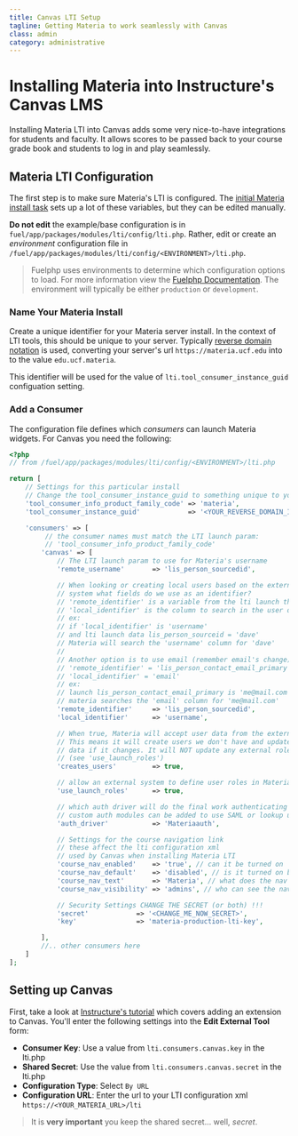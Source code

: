 ```yaml
---
title: Canvas LTI Setup
tagline: Getting Materia to work seamlessly with Canvas
class: admin
category: administrative
---
```


# Installing Materia into Instructure's Canvas LMS

Installing Materia LTI into Canvas adds some very nice-to-have integrations for students and faculty.  It allows scores to be passed back to your course grade book and students to log in and play seamlessly.

## Materia LTI Configuration

The first step is to make sure Materia's LTI is configured. The [initial Materia install task](administrative-commands.html#initial-materia-install-task) sets up a lot of these variables, but they can be edited manually.

**Do not edit** the example/base configuration is in `fuel/app/packages/modules/lti/config/lti.php`. Rather, edit or create an *environment* configuration file in `/fuel/app/packages/modules/lti/config/<ENVIRONMENT>/lti.php`.

> Fuelphp uses environments to determine which configuration options to load.  For more information view the <a href="http://fuelphp.com/docs/general/environments.html#/env_config">Fuelphp Documentation</a>.  The environment will typically be either `production` or `development`.

### Name Your Materia Install

Create a unique identifier for your Materia server install.  In the context of LTI tools, this should be unique to your server.  Typically [reverse domain notation](https://en.wikipedia.org/wiki/Reverse_domain_name_notation) is used, converting your server's url `https://materia.ucf.edu` into to the value `edu.ucf.materia`.

This identifier will be used for the value of `lti.tool_consumer_instance_guid` configuation setting.

### Add a Consumer

The configuration file defines which *consumers* can launch Materia widgets. For Canvas you need the following:

```php
<?php
// from /fuel/app/packages/modules/lti/config/<ENVIRONMENT>/lti.php

return [
	// Settings for this particular install
	// Change the tool_consumer_instance_guid to something unique to your install!
	'tool_consumer_info_product_family_code' => 'materia',
	'tool_consumer_instance_guid'            => '<YOUR_REVERSE_DOMAIN_IDENTIFIER>',

	'consumers' => [
		 // the consumer names must match the LTI launch param:
		 // 'tool_consumer_info_product_family_code'
		'canvas' => [
			// The LTI launch param to use for Materia's username
			'remote_username'       => 'lis_person_sourcedid',

			// When looking or creating local users based on the external
			// system what fields do we use as an identifier?
			// 'remote_identifier' is a variable from the lti launch the LMS sent
			// 'local_identifier' is the column to search in the user database
			// ex:
			// if 'local_identifier' is 'username'
			// and lti launch data lis_person_sourceid = 'dave'
			// Materia will search the 'username' column for 'dave'
			//
			// Another option is to use email (remember email's change):
			// 'remote_identifier' = 'lis_person_contact_email_primary'
			// 'local_identifier' = 'email'
			// ex:
			// launch lis_person_contact_email_primary is 'me@mail.com'
			// materia searches the 'email' column for 'me@mail.com'
			'remote_identifier'     => 'lis_person_sourcedid',
			'local_identifier'      => 'username',

			// When true, Materia will accept user data from the external system.
			// This means it will create users we don't have and update their user
			// data if it changes. It will NOT update any external roles
			// (see 'use_launch_roles')
			'creates_users'         => true,

			// allow an external system to define user roles in Materia
			'use_launch_roles'      => true,

			// which auth driver will do the final work authenticating this user
			// custom auth modules can be added to use SAML or lookup users in LDAP
			'auth_driver'           => 'Materiaauth',

			// Settings for the course navigation link
			// these affect the lti configuration xml
			// used by Canvas when installing Materia LTI
			'course_nav_enabled'    => 'true', // can it be turned on
			'course_nav_default'    => 'disabled', // is it turned on by default
			'course_nav_text'       => 'Materia', // what does the nav link say
			'course_nav_visibility' => 'admins', // who can see the nav link

			// Security Settings CHANGE THE SECRET (or both) !!!
			'secret'            => '<CHANGE_ME_NOW_SECRET>',
			'key'               => 'materia-production-lti-key',

		],
		//.. other consumers here
	]
];
```

## Setting up Canvas

First, take a look at [Instructure's tutorial](https://community.canvaslms.com/docs/DOC-3020) which covers adding an extension to Canvas. You'll enter the following settings into the **Edit External Tool** form:

* **Consumer Key**: Use a value from `lti.consumers.canvas.key` in the lti.php
* **Shared Secret**: Use the value from `lti.consumers.canvas.secret` in the  lti.php
* **Configuration Type**: Select `By URL`
* **Configuration URL**: Enter the url to your LTI configuration xml `https://<YOUR_MATERIA_URL>/lti`

> It is **very important** you keep the shared secret... well, *secret*.
